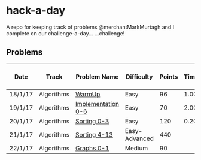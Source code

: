 # hack-a-day
A repo for keeping track of problems @merchantMarkMurtagh and I complete on our challenge-a-day...  ...challenge!

## Problems

Date   |Track                 |Problem Name                             |Difficulty   |Points  |Time  |Link to Solution in repo|
-------|----------------------|-----------------------------------------|-------------|--------|------|------------------------|
18/1/17|Algorithms            |[WarmUp][1]                              |Easy         |96      | 1.00 |                        |
19/1/17|Algorithms            |[Implementation 0-6][2]                  |Easy         |70      | 2.00 |                        |
20/1/17|Algorithms            |[Sorting 0-3][3]                         |Easy         |120     | 0.20 |                        |
21/1/17|Algorithms            |[Sorting 4-13][3]                        |Easy-Advanced|440     |      |                        |
22/1/17|Algorithms            |[Graphs 0-1][4]                          |Medium       |90      |      |                        |

[1]: https://www.hackerrank.com/domains/algorithms/warmup
[2]: https://www.hackerrank.com/domains/algorithms/implementation/page:1
[3]: https://www.hackerrank.com/domains/algorithms/arrays-and-sorting/page:1
[4]: https://www.hackerrank.com/domains/algorithms/graph-theory/page:1
